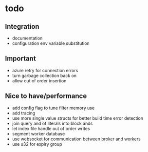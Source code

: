 

# todo

## Integration
- documentation
- configuration env variable substitution

## Important
- azure retry for connection errors
- turn garbage collection back on
- allow out of order insertion

## Nice to have/performance
- add config flag to tune filter memory use
- add tracing
- use more single value structs for better build time error detection
- join query and of literals into block ands
- let index file handle out of order writes
- segment worker database
- use websocket for communication between broker and workers
- use u32 for expiry group